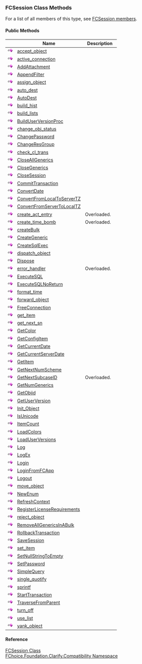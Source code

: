 ﻿### FCSession Class Methods

For a list of all members of this type, see [FCSession members](FChoice.Foundation.Clarify.Compatibility~FChoice.Foundation.Clarify.Compatibility.FCSession_members.md).

#### Public Methods

|   | Name | Description |
| --- | --- | --- |
| ![Public Method](dotnetimages/publicMethod.png) | [accept_object](FChoice.Foundation.Clarify.Compatibility~FChoice.Foundation.Clarify.Compatibility.FCSession~accept_object.md) |   |
| ![Public Method](dotnetimages/publicMethod.png) | [active_connection](FChoice.Foundation.Clarify.Compatibility~FChoice.Foundation.Clarify.Compatibility.FCSession~active_connection.md) |   |
| ![Public Method](dotnetimages/publicMethod.png) | [AddAttachment](FChoice.Foundation.Clarify.Compatibility~FChoice.Foundation.Clarify.Compatibility.FCSession~AddAttachment.md) |   |
| ![Public Method](dotnetimages/publicMethod.png) | [AppendFilter](FChoice.Foundation.Clarify.Compatibility~FChoice.Foundation.Clarify.Compatibility.FCSession~AppendFilter.md) |   |
| ![Public Method](dotnetimages/publicMethod.png) | [assign_object](FChoice.Foundation.Clarify.Compatibility~FChoice.Foundation.Clarify.Compatibility.FCSession~assign_object.md) |   |
| ![Public Method](dotnetimages/publicMethod.png) | [auto_dest](FChoice.Foundation.Clarify.Compatibility~FChoice.Foundation.Clarify.Compatibility.FCSession~auto_dest.md) |   |
| ![Public Method](dotnetimages/publicMethod.png) | [AutoDest](FChoice.Foundation.Clarify.Compatibility~FChoice.Foundation.Clarify.Compatibility.FCSession~AutoDest.md) |   |
| ![Public Method](dotnetimages/publicMethod.png) | [build_hist](FChoice.Foundation.Clarify.Compatibility~FChoice.Foundation.Clarify.Compatibility.FCSession~build_hist.md) |   |
| ![Public Method](dotnetimages/publicMethod.png) | [build_lists](FChoice.Foundation.Clarify.Compatibility~FChoice.Foundation.Clarify.Compatibility.FCSession~build_lists.md) |   |
| ![Public Method](dotnetimages/publicMethod.png) | [BuildUserVersionProc](FChoice.Foundation.Clarify.Compatibility~FChoice.Foundation.Clarify.Compatibility.FCSession~BuildUserVersionProc.md) |   |
| ![Public Method](dotnetimages/publicMethod.png) | [change_obj_status](FChoice.Foundation.Clarify.Compatibility~FChoice.Foundation.Clarify.Compatibility.FCSession~change_obj_status.md) |   |
| ![Public Method](dotnetimages/publicMethod.png) | [ChangePassword](FChoice.Foundation.Clarify.Compatibility~FChoice.Foundation.Clarify.Compatibility.FCSession~ChangePassword.md) |   |
| ![Public Method](dotnetimages/publicMethod.png) | [ChangeResGroup](FChoice.Foundation.Clarify.Compatibility~FChoice.Foundation.Clarify.Compatibility.FCSession~ChangeResGroup.md) |   |
| ![Public Method](dotnetimages/publicMethod.png) | [check_cl_trans](FChoice.Foundation.Clarify.Compatibility~FChoice.Foundation.Clarify.Compatibility.FCSession~check_cl_trans.md) |   |
| ![Public Method](dotnetimages/publicMethod.png) | [CloseAllGenerics](FChoice.Foundation.Clarify.Compatibility~FChoice.Foundation.Clarify.Compatibility.FCSession~CloseAllGenerics.md) |   |
| ![Public Method](dotnetimages/publicMethod.png) | [CloseGenerics](FChoice.Foundation.Clarify.Compatibility~FChoice.Foundation.Clarify.Compatibility.FCSession~CloseGenerics.md) |   |
| ![Public Method](dotnetimages/publicMethod.png) | [CloseSession](FChoice.Foundation.Clarify.Compatibility~FChoice.Foundation.Clarify.Compatibility.FCSession~CloseSession.md) |   |
| ![Public Method](dotnetimages/publicMethod.png) | [CommitTransaction](FChoice.Foundation.Clarify.Compatibility~FChoice.Foundation.Clarify.Compatibility.FCSession~CommitTransaction.md) |   |
| ![Public Method](dotnetimages/publicMethod.png) | [ConvertDate](FChoice.Foundation.Clarify.Compatibility~FChoice.Foundation.Clarify.Compatibility.FCSession~ConvertDate.md) |   |
| ![Public Method](dotnetimages/publicMethod.png) | [ConvertFromLocalToServerTZ](FChoice.Foundation.Clarify.Compatibility~FChoice.Foundation.Clarify.Compatibility.FCSession~ConvertFromLocalToServerTZ.md) |   |
| ![Public Method](dotnetimages/publicMethod.png) | [ConvertFromServerToLocalTZ](FChoice.Foundation.Clarify.Compatibility~FChoice.Foundation.Clarify.Compatibility.FCSession~ConvertFromServerToLocalTZ.md) |   |
| ![Public Method](dotnetimages/publicMethod.png) | [create_act_entry](FChoice.Foundation.Clarify.Compatibility~FChoice.Foundation.Clarify.Compatibility.FCSession~create_act_entry.md) | Overloaded.    |
| ![Public Method](dotnetimages/publicMethod.png) | [create_time_bomb](FChoice.Foundation.Clarify.Compatibility~FChoice.Foundation.Clarify.Compatibility.FCSession~create_time_bomb.md) | Overloaded.    |
| ![Public Method](dotnetimages/publicMethod.png) | [createBulk](FChoice.Foundation.Clarify.Compatibility~FChoice.Foundation.Clarify.Compatibility.FCSession~createBulk.md) |   |
| ![Public Method](dotnetimages/publicMethod.png) | [CreateGeneric](FChoice.Foundation.Clarify.Compatibility~FChoice.Foundation.Clarify.Compatibility.FCSession~CreateGeneric.md) |   |
| ![Public Method](dotnetimages/publicMethod.png) | [CreateSqlExec](FChoice.Foundation.Clarify.Compatibility~FChoice.Foundation.Clarify.Compatibility.FCSession~CreateSqlExec.md) |   |
| ![Public Method](dotnetimages/publicMethod.png) | [dispatch_object](FChoice.Foundation.Clarify.Compatibility~FChoice.Foundation.Clarify.Compatibility.FCSession~dispatch_object.md) |   |
| ![Public Method](dotnetimages/publicMethod.png) | [Dispose](FChoice.Foundation.Clarify.Compatibility~FChoice.Foundation.Clarify.Compatibility.FCSession~Dispose().md) |   |
| ![Public Method](dotnetimages/publicMethod.png) | [error_handler](FChoice.Foundation.Clarify.Compatibility~FChoice.Foundation.Clarify.Compatibility.FCSession~error_handler.md) | Overloaded.    |
| ![Public Method](dotnetimages/publicMethod.png) | [ExecuteSQL](FChoice.Foundation.Clarify.Compatibility~FChoice.Foundation.Clarify.Compatibility.FCSession~ExecuteSQL.md) |   |
| ![Public Method](dotnetimages/publicMethod.png) | [ExecuteSQLNoReturn](FChoice.Foundation.Clarify.Compatibility~FChoice.Foundation.Clarify.Compatibility.FCSession~ExecuteSQLNoReturn.md) |   |
| ![Public Method](dotnetimages/publicMethod.png) | [format_time](FChoice.Foundation.Clarify.Compatibility~FChoice.Foundation.Clarify.Compatibility.FCSession~format_time.md) |   |
| ![Public Method](dotnetimages/publicMethod.png) | [forward_object](FChoice.Foundation.Clarify.Compatibility~FChoice.Foundation.Clarify.Compatibility.FCSession~forward_object.md) |   |
| ![Public Method](dotnetimages/publicMethod.png) | [FreeConnection](FChoice.Foundation.Clarify.Compatibility~FChoice.Foundation.Clarify.Compatibility.FCSession~FreeConnection.md) |   |
| ![Public Method](dotnetimages/publicMethod.png) | [get_item](FChoice.Foundation.Clarify.Compatibility~FChoice.Foundation.Clarify.Compatibility.FCSession~get_item.md) |   |
| ![Public Method](dotnetimages/publicMethod.png) | [get_next_sn](FChoice.Foundation.Clarify.Compatibility~FChoice.Foundation.Clarify.Compatibility.FCSession~get_next_sn.md) |   |
| ![Public Method](dotnetimages/publicMethod.png) | [GetColor](FChoice.Foundation.Clarify.Compatibility~FChoice.Foundation.Clarify.Compatibility.FCSession~GetColor.md) |   |
| ![Public Method](dotnetimages/publicMethod.png) | [GetConfigItem](FChoice.Foundation.Clarify.Compatibility~FChoice.Foundation.Clarify.Compatibility.FCSession~GetConfigItem.md) |   |
| ![Public Method](dotnetimages/publicMethod.png) | [GetCurrentDate](FChoice.Foundation.Clarify.Compatibility~FChoice.Foundation.Clarify.Compatibility.FCSession~GetCurrentDate.md) |   |
| ![Public Method](dotnetimages/publicMethod.png) | [GetCurrentServerDate](FChoice.Foundation.Clarify.Compatibility~FChoice.Foundation.Clarify.Compatibility.FCSession~GetCurrentServerDate.md) |   |
| ![Public Method](dotnetimages/publicMethod.png) | [GetItem](FChoice.Foundation.Clarify.Compatibility~FChoice.Foundation.Clarify.Compatibility.FCSession~GetItem.md) |   |
| ![Public Method](dotnetimages/publicMethod.png) | [GetNextNumScheme](FChoice.Foundation.Clarify.Compatibility~FChoice.Foundation.Clarify.Compatibility.FCSession~GetNextNumScheme.md) |   |
| ![Public Method](dotnetimages/publicMethod.png) | [GetNextSubcaseID](FChoice.Foundation.Clarify.Compatibility~FChoice.Foundation.Clarify.Compatibility.FCSession~GetNextSubcaseID.md) | Overloaded.    |
| ![Public Method](dotnetimages/publicMethod.png) | [GetNumGenerics](FChoice.Foundation.Clarify.Compatibility~FChoice.Foundation.Clarify.Compatibility.FCSession~GetNumGenerics.md) |   |
| ![Public Method](dotnetimages/publicMethod.png) | [GetObjid](FChoice.Foundation.Clarify.Compatibility~FChoice.Foundation.Clarify.Compatibility.FCSession~GetObjid.md) |   |
| ![Public Method](dotnetimages/publicMethod.png) | [GetUserVersion](FChoice.Foundation.Clarify.Compatibility~FChoice.Foundation.Clarify.Compatibility.FCSession~GetUserVersion.md) |   |
| ![Public Method](dotnetimages/publicMethod.png) | [Init_Object](FChoice.Foundation.Clarify.Compatibility~FChoice.Foundation.Clarify.Compatibility.FCSession~Init_Object.md) |   |
| ![Public Method](dotnetimages/publicMethod.png) | [IsUnicode](FChoice.Foundation.Clarify.Compatibility~FChoice.Foundation.Clarify.Compatibility.FCSession~IsUnicode.md) |   |
| ![Public Method](dotnetimages/publicMethod.png) | [ItemCount](FChoice.Foundation.Clarify.Compatibility~FChoice.Foundation.Clarify.Compatibility.FCSession~ItemCount.md) |   |
| ![Public Method](dotnetimages/publicMethod.png) | [LoadColors](FChoice.Foundation.Clarify.Compatibility~FChoice.Foundation.Clarify.Compatibility.FCSession~LoadColors.md) |   |
| ![Public Method](dotnetimages/publicMethod.png) | [LoadUserVersions](FChoice.Foundation.Clarify.Compatibility~FChoice.Foundation.Clarify.Compatibility.FCSession~LoadUserVersions.md) |   |
| ![Public Method](dotnetimages/publicMethod.png) | [Log](FChoice.Foundation.Clarify.Compatibility~FChoice.Foundation.Clarify.Compatibility.FCSession~Log.md) |   |
| ![Public Method](dotnetimages/publicMethod.png) | [LogEx](FChoice.Foundation.Clarify.Compatibility~FChoice.Foundation.Clarify.Compatibility.FCSession~LogEx.md) |   |
| ![Public Method](dotnetimages/publicMethod.png) | [Login](FChoice.Foundation.Clarify.Compatibility~FChoice.Foundation.Clarify.Compatibility.FCSession~Login.md) |   |
| ![Public Method](dotnetimages/publicMethod.png) | [LoginFromFCApp](FChoice.Foundation.Clarify.Compatibility~FChoice.Foundation.Clarify.Compatibility.FCSession~LoginFromFCApp.md) |   |
| ![Public Method](dotnetimages/publicMethod.png) | [Logout](FChoice.Foundation.Clarify.Compatibility~FChoice.Foundation.Clarify.Compatibility.FCSession~Logout.md) |   |
| ![Public Method](dotnetimages/publicMethod.png) | [move_object](FChoice.Foundation.Clarify.Compatibility~FChoice.Foundation.Clarify.Compatibility.FCSession~move_object.md) |   |
| ![Public Method](dotnetimages/publicMethod.png) | [NewEnum](FChoice.Foundation.Clarify.Compatibility~FChoice.Foundation.Clarify.Compatibility.FCSession~NewEnum.md) |   |
| ![Public Method](dotnetimages/publicMethod.png) | [RefreshContext](FChoice.Foundation.Clarify.Compatibility~FChoice.Foundation.Clarify.Compatibility.FCSession~RefreshContext.md) |   |
| ![Public Method](dotnetimages/publicMethod.png) | [RegisterLicenseRequirements](FChoice.Foundation.Clarify.Compatibility~FChoice.Foundation.Clarify.Compatibility.FCSession~RegisterLicenseRequirements.md) |   |
| ![Public Method](dotnetimages/publicMethod.png) | [reject_object](FChoice.Foundation.Clarify.Compatibility~FChoice.Foundation.Clarify.Compatibility.FCSession~reject_object.md) |   |
| ![Public Method](dotnetimages/publicMethod.png) | [RemoveAllGenericsInABulk](FChoice.Foundation.Clarify.Compatibility~FChoice.Foundation.Clarify.Compatibility.FCSession~RemoveAllGenericsInABulk.md) |   |
| ![Public Method](dotnetimages/publicMethod.png) | [RollbackTransaction](FChoice.Foundation.Clarify.Compatibility~FChoice.Foundation.Clarify.Compatibility.FCSession~RollbackTransaction.md) |   |
| ![Public Method](dotnetimages/publicMethod.png) | [SaveSession](FChoice.Foundation.Clarify.Compatibility~FChoice.Foundation.Clarify.Compatibility.FCSession~SaveSession.md) |   |
| ![Public Method](dotnetimages/publicMethod.png) | [set_item](FChoice.Foundation.Clarify.Compatibility~FChoice.Foundation.Clarify.Compatibility.FCSession~set_item.md) |   |
| ![Public Method](dotnetimages/publicMethod.png) | [SetNullStringToEmpty](FChoice.Foundation.Clarify.Compatibility~FChoice.Foundation.Clarify.Compatibility.FCSession~SetNullStringToEmpty.md) |   |
| ![Public Method](dotnetimages/publicMethod.png) | [SetPassword](FChoice.Foundation.Clarify.Compatibility~FChoice.Foundation.Clarify.Compatibility.FCSession~SetPassword.md) |   |
| ![Public Method](dotnetimages/publicMethod.png) | [SimpleQuery](FChoice.Foundation.Clarify.Compatibility~FChoice.Foundation.Clarify.Compatibility.FCSession~SimpleQuery.md) |   |
| ![Public Method](dotnetimages/publicMethod.png) | [single_quotify](FChoice.Foundation.Clarify.Compatibility~FChoice.Foundation.Clarify.Compatibility.FCSession~single_quotify.md) |   |
| ![Public Method](dotnetimages/publicMethod.png) | [sprintf](FChoice.Foundation.Clarify.Compatibility~FChoice.Foundation.Clarify.Compatibility.FCSession~sprintf.md) |   |
| ![Public Method](dotnetimages/publicMethod.png) | [StartTransaction](FChoice.Foundation.Clarify.Compatibility~FChoice.Foundation.Clarify.Compatibility.FCSession~StartTransaction.md) |   |
| ![Public Method](dotnetimages/publicMethod.png) | [TraverseFromParent](FChoice.Foundation.Clarify.Compatibility~FChoice.Foundation.Clarify.Compatibility.FCSession~TraverseFromParent.md) |   |
| ![Public Method](dotnetimages/publicMethod.png) | [turn_off](FChoice.Foundation.Clarify.Compatibility~FChoice.Foundation.Clarify.Compatibility.FCSession~turn_off.md) |   |
| ![Public Method](dotnetimages/publicMethod.png) | [use_list](FChoice.Foundation.Clarify.Compatibility~FChoice.Foundation.Clarify.Compatibility.FCSession~use_list.md) |   |
| ![Public Method](dotnetimages/publicMethod.png) | [yank_object](FChoice.Foundation.Clarify.Compatibility~FChoice.Foundation.Clarify.Compatibility.FCSession~yank_object.md) |   |





#### Reference

[FCSession Class](FChoice.Foundation.Clarify.Compatibility~FChoice.Foundation.Clarify.Compatibility.FCSession.md)  
[FChoice.Foundation.Clarify.Compatibility Namespace](FChoice.Foundation.Clarify.Compatibility~FChoice.Foundation.Clarify.Compatibility_namespace.md)